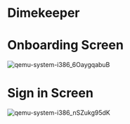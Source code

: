 # Dimekeeper

# Onboarding Screen

![qemu-system-i386_6OaygqabuB](https://github.com/sachinNishalka/cashApp/assets/72740598/b4e757ac-c75c-4566-87af-d69e18578429)

# Sign in Screen

![qemu-system-i386_nSZukg95dK](https://github.com/PraveenRandeniya/DimeKeeper/assets/72740598/fe1b5b89-6129-439a-979c-6a73e97db773)
